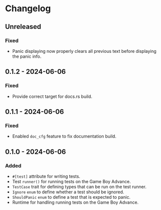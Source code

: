 # Changelog

## Unreleased
### Fixed
- Panic displaying now properly clears all previous text before displaying the panic info.

## 0.1.2 - 2024-06-06
### Fixed
- Provide correct target for docs.rs build.

## 0.1.1 - 2024-06-06
### Fixed
- Enabled `doc_cfg` feature to fix documentation build.

## 0.1.0 - 2024-06-06
### Added
- `#[test]` attribute for writing tests.
- Test `runner()` for running tests on the Game Boy Advance.
- `TestCase` trait for defining types that can be run on the test runner.
- `Ignore` `enum` to define whether a test should be ignored.
- `ShouldPanic` `enum` to define a test that is expected to panic.
- Runtime for handling running tests on the Game Boy Advance.

